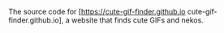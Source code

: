 The source code for [https://cute-gif-finder.github.io cute-gif-finder.github.io], a website that finds cute GIFs and nekos.
